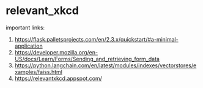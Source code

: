 # relevant_xkcd

important links:

1. https://flask.palletsprojects.com/en/2.3.x/quickstart/#a-minimal-application
2. https://developer.mozilla.org/en-US/docs/Learn/Forms/Sending_and_retrieving_form_data
3. https://python.langchain.com/en/latest/modules/indexes/vectorstores/examples/faiss.html
4. https://relevantxkcd.appspot.com/
